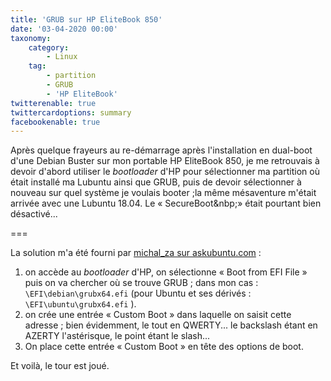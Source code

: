 ```yaml
---
title: 'GRUB sur HP EliteBook 850'
date: '03-04-2020 00:00'
taxonomy:
    category:
        - Linux
    tag:
        - partition
        - GRUB
        - 'HP EliteBook'
twitterenable: true
twittercardoptions: summary
facebookenable: true
---
```


Après quelque frayeurs au re-démarrage après l'installation en dual-boot d'une Debian Buster sur mon portable HP EliteBook 850, je me retrouvais à devoir d'abord utiliser le _bootloader_ d'HP pour sélectionner ma partition où était installé ma Lubuntu ainsi que GRUB, puis de devoir sélectionner à nouveau sur quel système je voulais booter&nbsp;;la même mésaventure m'était arrivée avec une Lubuntu 18.04. Le «&nbsp;SecureBoot&nbp;» était pourtant bien désactivé...

===

La solution m'a été fourni par [michal_za sur askubuntu.com](https://askubuntu.com/a/663388)&nbsp;:

1. on accède au _bootloader_ d'HP, on sélectionne «&nbsp;Boot from EFI File&nbsp;» puis on va chercher où se trouve GRUB&nbsp;; dans mon cas&nbsp;: `\EFI\debian\grubx64.efi` (pour Ubuntu et ses dérivés&nbsp;: `\EFI\ubuntu\grubx64.efi` ).
2. on crée une entrée «&nbsp;Custom Boot&nbsp;» dans laquelle on saisit cette adresse&nbsp;; bien évidemment, le tout en QWERTY... le backslash étant en AZERTY l'astérisque, le point étant le slash...
3. On place cette entrée «&nbsp;Custom Boot&nbsp;» en tête des options de boot.

Et voilà, le tour est joué.